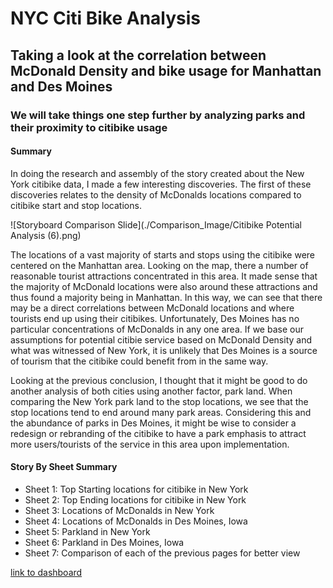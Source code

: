 # NYC Citi Bike Analysis
##  Taking a look at the correlation between McDonald Density and bike usage for Manhattan and Des Moines
### We will take things one step further by analyzing parks and their proximity to citibike usage

#### Summary
In doing the research and assembly of the story created about the New York citibike data, I made a few interesting discoveries. 
The first of these discoveries relates to the density of McDonalds locations compared to citibike start and stop locations. 

![Storyboard Comparison Slide](./Comparison_Image/Citibike Potential Analysis (6).png) 

The locations of a vast majority of starts and stops using the citibike were centered on the Manhattan area. Looking on the map, 
there a number of reasonable tourist attractions concentrated in this area. It made sense that the majority of McDonald locations 
were also around these attractions and thus found a majority being in Manhattan. In this way, we can see that there may be a direct
correlations between McDonald locations and where tourists end up using their citibikes. Unfortunately, Des Moines has no particular 
concentrations of McDonalds in any one area. If we base our assumptions for potential citibie service based on McDonald Density and 
what was witnessed of New York, it is unlikely that Des Moines is a source of tourism that the citibike could benefit from in the same way. 

Looking at the previous conclusion, I thought that it might be good to do another analysis of both cities using another factor, park land. 
When comparing the New York park land to the stop locations, we see that the stop locations tend to end around many park areas. Considering 
this and the abundance of parks in Des Moines, it might be wise to consider a redesign or rebranding of the citibike to have a park emphasis 
to attract more users/tourists of the service in this area upon implementation. 

#### Story By Sheet Summary
- Sheet 1: Top Starting locations for citibike in New York 
- Sheet 2: Top Ending locations for citibike in New York
- Sheet 3: Locations of McDonalds in New York
- Sheet 4: Locations of McDonalds in Des Moines, Iowa
- Sheet 5: Parkland in New York 
- Sheet 6: Parkland in Des Moines, Iowa
- Sheet 7: Comparison of each of the previous pages for better view

[link to dashboard](https://public.tableau.com/profile/nicholas.lambert#!/vizhome/tbchallengech14/CitibikePotentialAnalysis?publish=yes "Link to dashboard")
